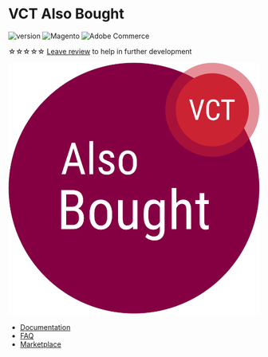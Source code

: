 # VCT Also Bought

![version](https://img.shields.io/badge/version-v2.x.x-blue)
![Magento](https://img.shields.io/badge/compatibility-Magento-da4c02)
![Adobe Commerce](https://img.shields.io/badge/compatibility-Adobe_Commerce-b62324)

<span class="star">☆☆☆☆☆</span> [Leave review](https://commercemarketplace.adobe.com/vct-alsobought.html#bazaarvoice.reviews.tab) to help in further development

[![VCT Also Bought Logo](/img/docs/Vct_AlsoBought.svg)](https://commercemarketplace.adobe.com/vct-alsobought.html)

- [Documentation](/also-bought)
- [FAQ](/faq)
- [Marketplace](https://commercemarketplace.adobe.com/vct-alsobought.html)
